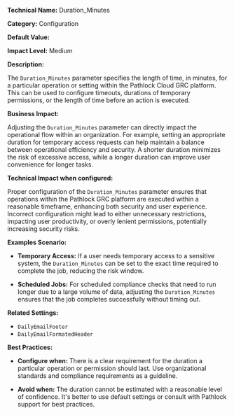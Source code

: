 **Technical Name:** Duration_Minutes

**Category:** Configuration

**Default Value:** 

**Impact Level:** Medium

**Description:**

The `Duration_Minutes` parameter specifies the length of time, in minutes, for a particular operation or setting within the Pathlock Cloud GRC platform. This can be used to configure timeouts, durations of temporary permissions, or the length of time before an action is executed.

**Business Impact:**

Adjusting the `Duration_Minutes` parameter can directly impact the operational flow within an organization. For example, setting an appropriate duration for temporary access requests can help maintain a balance between operational efficiency and security. A shorter duration minimizes the risk of excessive access, while a longer duration can improve user convenience for longer tasks.

**Technical Impact when configured:**

Proper configuration of the `Duration_Minutes` parameter ensures that operations within the Pathlock GRC platform are executed within a reasonable timeframe, enhancing both security and user experience. Incorrect configuration might lead to either unnecessary restrictions, impacting user productivity, or overly lenient permissions, potentially increasing security risks.

**Examples Scenario:**

- **Temporary Access:** If a user needs temporary access to a sensitive system, the `Duration_Minutes` can be set to the exact time required to complete the job, reducing the risk window.
  
- **Scheduled Jobs:** For scheduled compliance checks that need to run longer due to a large volume of data, adjusting the `Duration_Minutes` ensures that the job completes successfully without timing out.

**Related Settings:** 

- `DailyEmailFooter`
- `DailyEmailFormatedHeader`

**Best Practices:** 

- **Configure when:** There is a clear requirement for the duration a particular operation or permission should last. Use organizational standards and compliance requirements as a guideline.
  
- **Avoid when:** The duration cannot be estimated with a reasonable level of confidence. It's better to use default settings or consult with Pathlock support for best practices.